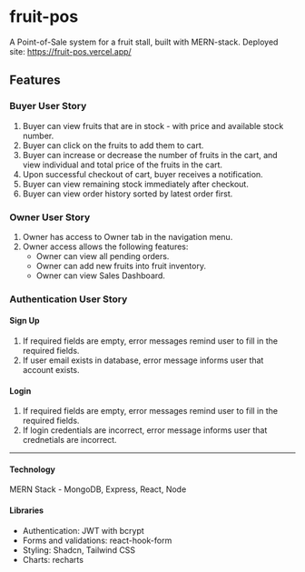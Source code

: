 # fruit-pos

A Point-of-Sale system for a fruit stall, built with MERN-stack.
Deployed site: https://fruit-pos.vercel.app/

## Features

### Buyer User Story

1. Buyer can view fruits that are in stock - with price and available stock number.
2. Buyer can click on the fruits to add them to cart.
3. Buyer can increase or decrease the number of fruits in the cart, and view individual and total price of the fruits in the cart.
4. Upon successful checkout of cart, buyer receives a notification.
5. Buyer can view remaining stock immediately after checkout.
6. Buyer can view order history sorted by latest order first.

### Owner User Story

1. Owner has access to Owner tab in the navigation menu.
2. Owner access allows the following features:
   - Owner can view all pending orders.
   - Owner can add new fruits into fruit inventory.
   - Owner can view Sales Dashboard.

### Authentication User Story

#### Sign Up

1. If required fields are empty, error messages remind user to fill in the required fields.
2. If user email exists in database, error message informs user that account exists.

#### Login

1. If required fields are empty, error messages remind user to fill in the required fields.
2. If login credentials are incorrect, error message informs user that crednetials are incorrect.

---

#### Technology

MERN Stack - MongoDB, Express, React, Node

#### Libraries

- Authentication: JWT with bcrypt
- Forms and validations: react-hook-form
- Styling: Shadcn, Tailwind CSS
- Charts: recharts
